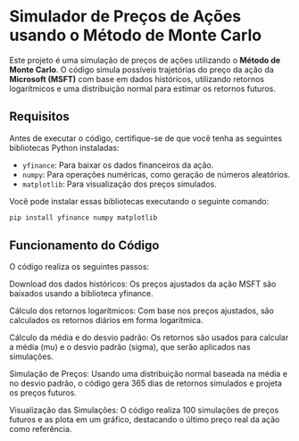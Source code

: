 # Simulador de Preços de Ações usando o Método de Monte Carlo

Este projeto é uma simulação de preços de ações utilizando o **Método de Monte Carlo**. O código simula possíveis trajetórias do preço da ação da **Microsoft (MSFT)** com base em dados históricos, utilizando retornos logarítmicos e uma distribuição normal para estimar os retornos futuros.

## Requisitos

Antes de executar o código, certifique-se de que você tenha as seguintes bibliotecas Python instaladas:

- `yfinance`: Para baixar os dados financeiros da ação.
- `numpy`: Para operações numéricas, como geração de números aleatórios.
- `matplotlib`: Para visualização dos preços simulados.

Você pode instalar essas bibliotecas executando o seguinte comando:

```bash
pip install yfinance numpy matplotlib
```

## Funcionamento do Código
 O código realiza os seguintes passos:

Download dos dados históricos: Os preços ajustados da ação MSFT são baixados usando a biblioteca yfinance.


Cálculo dos retornos logarítmicos: Com base nos preços ajustados, são calculados os retornos diários em forma logarítmica.


Cálculo da média e do desvio padrão: Os retornos são usados para calcular a média (mu) e o desvio padrão (sigma), que serão aplicados nas simulações.


Simulação de Preços: Usando uma distribuição normal baseada na média e no desvio padrão, o código gera 365 dias de retornos simulados e projeta os preços futuros.


Visualização das Simulações: O código realiza 100 simulações de preços futuros e as plota em um gráfico, destacando o último preço real da ação como referência.
